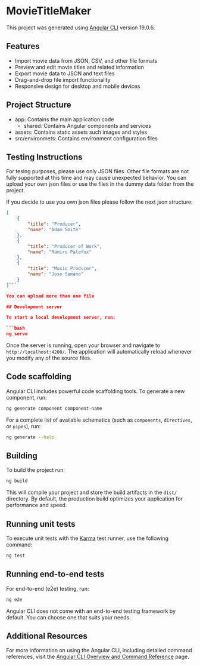 # MovieTitleMaker

This project was generated using [Angular CLI](https://github.com/angular/angular-cli) version 19.0.6.

## Features

- Import movie data from JSON, CSV, and other file formats
- Preview and edit movie titles and related information
- Export movie data to JSON and text files
- Drag-and-drop file import functionality
- Responsive design for desktop and mobile devices

## Project Structure

- app: Contains the main application code
    - shared: Contains Angular components and services
- assets: Contains static assets such images and styles
- src/environmets: Contains environment configuration files

## Testing Instructions

For tesing purposes, please use only JSON files. Other file formats are not fully supported at
this time and may cause unexpected behavior. You can upload your own json files or use the files in
the dummy data folder from the project.

If you decide to use you own json files please follow the next json structure:

```json
[
    {
        "title": "Producer",
        "name": "Adam Smith"
    },
    {
        "title": "Producer of Work",
        "name": "Ramiro Palafox"
    },
    {
        "title": "Music Producer",
        "name": "Jose Samano"
    }
]```

You can upload more than one file

## Development server

To start a local development server, run:

```bash
ng serve
```

Once the server is running, open your browser and navigate to `http://localhost:4200/`. The application will automatically reload whenever you modify any of the source files.

## Code scaffolding

Angular CLI includes powerful code scaffolding tools. To generate a new component, run:

```bash
ng generate component component-name
```

For a complete list of available schematics (such as `components`, `directives`, or `pipes`), run:

```bash
ng generate --help
```

## Building

To build the project run:

```bash
ng build
```

This will compile your project and store the build artifacts in the `dist/` directory. By default, the production build optimizes your application for performance and speed.

## Running unit tests

To execute unit tests with the [Karma](https://karma-runner.github.io) test runner, use the following command:

```bash
ng test
```

## Running end-to-end tests

For end-to-end (e2e) testing, run:

```bash
ng e2e
```

Angular CLI does not come with an end-to-end testing framework by default. You can choose one that suits your needs.

## Additional Resources

For more information on using the Angular CLI, including detailed command references, visit the [Angular CLI Overview and Command Reference](https://angular.dev/tools/cli) page.
